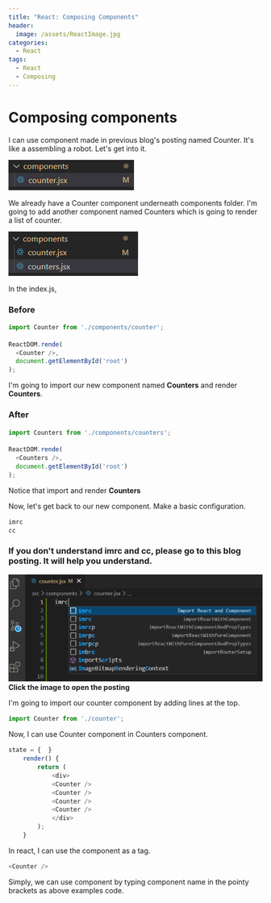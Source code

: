 ```yaml
---
title: "React: Composing Components"
header:
  image: /assets/ReactImage.jpg
categories:
  - React
tags:
  - React
  - Composing
---
```


# Composing components

I can use component made in previous blog's posting named Counter. 
It's like a assembling a robot. Let's get into it.

![Image import counter](/assets/folder_counter.png)

We already have a Counter component underneath components folder.
I'm going to add another component named Counters which is going to render a list of counter.

![Image import counter](/assets/folder_counters.png)

In the index.js, 

### Before
```js
import Counter from './components/counter';

ReactDOM.rende(
  <Counter />,
  document.getElementById('root')
);
```
I'm going to import our new component named **Counters** and render **Counters**.
### After
```js
import Counters from './components/counters';

ReactDOM.rende(
  <Counters />,
  document.getElementById('root')
);
```
Notice that import and render **Counters**

Now, let's get back to our new component.
Make a basic configuration.
```js
imrc
cc 
```
### If you don't understand imrc and cc, please go to this blog posting. It will help you understand.
[![React initialize](/assets/imrc.png)](https://jonghan-park.github.io/react/React_Initialize/)  
**Click the image to open the posting**  

I'm going to import our counter component by adding lines at the top.
```js
import Counter from './counter';
```
Now, I can use Counter component in Counters component.

```js
state = {  } 
    render() { 
        return (
            <div>
            <Counter /> 
            <Counter />
            <Counter />
            <Counter />
            </div>
        );
    }
```
In react, I can use the component as a tag. 
```js
<Counter />
```
Simply, we can use component by typing component name in the pointy brackets as above examples code.

